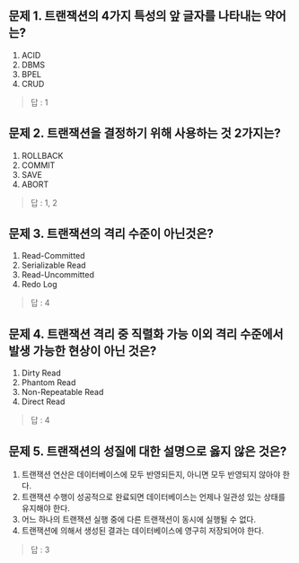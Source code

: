 ## 문제 1. 트랜잭션의 4가지 특성의 앞 글자를 나타내는 약어는?

1. ACID
2. DBMS
3. BPEL
4. CRUD

> 답 : 1



## 문제 2. 트랜잭션을 결정하기 위해 사용하는 것 2가지는?

1. ROLLBACK
2. COMMIT
3. SAVE
4. ABORT

> 답 : 1, 2



## 문제 3. 트랜잭션의 격리 수준이 아닌것은?

1. Read-Committed
2. Serializable Read
3. Read-Uncommitted
4. Redo Log

> 답 :  4



## 문제 4. 트랜잭션 격리 중 직렬화 가능 이외 격리 수준에서 발생 가능한 현상이 아닌 것은?

1. Dirty Read
2. Phantom Read
3. Non-Repeatable Read
4. Direct Read

> 답 : 4



## 문제 5. 트랜잭션의 성질에 대한 설명으로 옳지 않은 것은?

1. 트랜잭션 연산은 데이터베이스에 모두 반영되든지, 아니면 모두 반영되지 않아야 한다.
2. 트랜잭션 수행이 성공적으로 완료되면 데이터베이스는 언제나 일관성 있는 상태를 유지해야 한다.
3. 어느 하나의 트랜잭션 실행 중에 다른 트랜잭션이 동시에 실행될 수 없다.
4. 트랜잭션에 의해서 생성된 결과는 데이터베이스에 영구히 저장되어야 한다. 

> 답 : 3